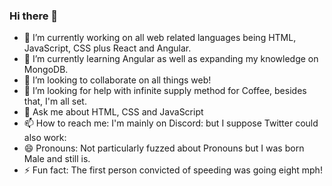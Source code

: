 ### Hi there 👋

- 🔭 I’m currently working on all web related languages being HTML, JavaScript, CSS plus React and Angular.
- 🌱 I’m currently learning Angular as well as expanding my knowledge on MongoDB.
- 👯 I’m looking to collaborate on all things web!
- 🤔 I’m looking for help with infinite supply method for Coffee, besides that, I'm all set.
- 💬 Ask me about HTML, CSS and JavaScript
- 📫 How to reach me: I'm mainly on Discord: but I suppose Twitter could also work: 
- 😄 Pronouns: Not particularly fuzzed about Pronouns but I was born Male and still is.
- ⚡ Fun fact: The first person convicted of speeding was going eight mph!


